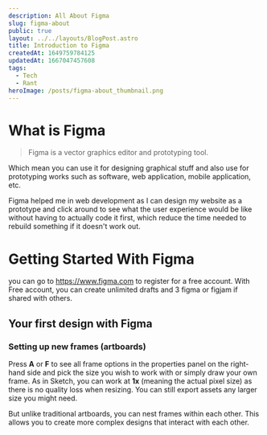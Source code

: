 ```yaml
---
description: All About Figma
slug: figma-about
public: true
layout: ../../layouts/BlogPost.astro
title: Introduction to Figma
createdAt: 1649759784125
updatedAt: 1667047457608
tags:
  - Tech
  - Rant
heroImage: /posts/figma-about_thumbnail.png
---
```



# What is Figma

> Figma is a vector graphics editor and prototyping tool.

Which mean you can use it for designing graphical stuff and also use for prototyping works such as software, web application, mobile application, etc.

Figma helped me in web development as I can design my website as a prototype and click around to see what the user experience would be like without having to actually code it first, which reduce the time needed to rebuild something if it doesn't work out.

# Getting Started With Figma
you can go to https://www.figma.com to register for a free account. With Free account, you can create unlimited drafts and 3 figma or figjam if shared with others.

## Your first design with Figma

### Setting up new frames (artboards)
Press **A** or **F** to see all frame options in the properties panel on the right-hand side and pick the size you wish to work with or simply draw your own frame. As in Sketch, you can work at **1x** (meaning the actual pixel size) as there is no quality loss when resizing. You can still export assets any larger size you might need.

But unlike traditional artboards, you can nest frames within each other. This allows you to create more complex designs that interact with each other.



